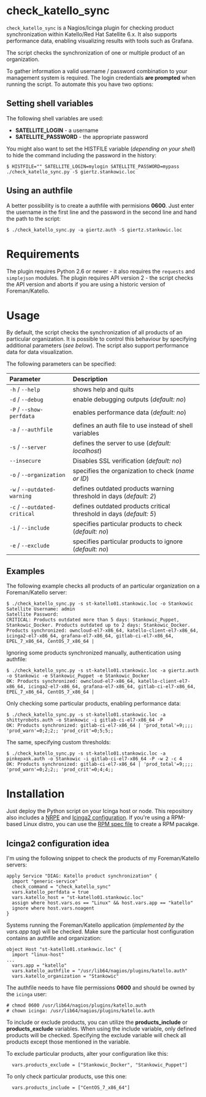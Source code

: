 # check_katello_sync
`check_katello_sync` is a Nagios/Icinga plugin for checking product synchronization within Katello/Red Hat Satellite 6.x. It also supports performance data, enabling visualizing results with tools such as Grafana.

The script checks the synchronization of one or multiple product of an organization.

To gather information a valid username / password combination to your management system is required. The login credentials **are prompted** when running the script. To automate this you have two options:

## Setting shell variables
The following shell variables are used:
* **SATELLITE_LOGIN** - a username
* **SATELLITE_PASSWORD** - the appropriate password

You might also want to set the HISTFILE variable (*depending on your shell*) to hide the command including the password in the history:
```
$ HISTFILE="" SATELLITE_LOGIN=mylogin SATELLITE_PASSWORD=mypass ./check_katello_sync.py -S giertz.stankowic.loc
```

## Using an authfile
A better possibility is to create a authfile with permisions **0600**. Just enter the username in the first line and the password in the second line and hand the path to the script:
```
$ ./check_katello_sync.py -a giertz.auth -S giertz.stankowic.loc
```

# Requirements
The plugin requires Python 2.6 or newer - it also requires the `requests` and `simplejson` modules.
The plugin requires API version 2 - the script checks the API version and aborts if you are using a historic version of Foreman/Katello.

# Usage
By default, the script checks the synchronization of all products of an particular organization. It is possible to control this behaviour by specifying additional parameters (*see below*).
The script also support performance data for data visualization.

The following parameters can be specified:

| Parameter | Description |
|:----------|:------------|
| `-h` / `--help` | shows help and quits |
| `-d` / `--debug` | enable debugging outputs (*default: no*) |
| `-P` / `--show-perfdata` | enables performance data (*default: no*) |
| `-a` / `--authfile` | defines an auth file to use instead of shell variables |
| `-s` / `--server` | defines the server to use (*default: localhost*) |
| `--insecure` | Disables SSL verification (*default: no*) |
| `-o` / `--organization` | specifies the organization to check (*name or ID*) |
| `-w` / `--outdated-warning` | defines outdated products warning threshold in days (*default: 2*) |
| `-c` / `--outdated-critical` | defines outdated products critical threshold in days (*default: 5*) |
| `-i` / `--include` | specifies particular products to check (*default: no*) |
| `-e` / `--exclude` | specifies particular products to ignore (*default: no*) |

## Examples
The following example checks all products of an particular organization on a Foreman/Katello server:
```
$ ./check_katello_sync.py -s st-katello01.stankowic.loc -o Stankowic
Satellite Username: admin
Satellite Password:
CRITICAL: Products outdated more than 5 days: Stankowic_Puppet, Stankowic_Docker. Products outdated up to 2 days: Stankowic_Docker. Products synchronized: owncloud-el7-x86_64, katello-client-el7-x86_64, icinga2-el7-x86_64, grafana-el7-x86_64, gitlab-ci-el7-x86_64, EPEL_7_x86_64, CentOS_7_x86_64 |
```

Ignoring some products synchronized manually, authentication using authfile:
```
$ ./check_katello_sync.py -s st-katello01.stankowic.loc -a giertz.auth -o Stankowic -e Stankowic_Puppet -e Stankowic_Docker
OK: Products synchronized: owncloud-el7-x86_64, katello-client-el7-x86_64, icinga2-el7-x86_64, grafana-el7-x86_64, gitlab-ci-el7-x86_64, EPEL_7_x86_64, CentOS_7_x86_64 |
```

Only checking some particular products, enabling performance data:
```
$ ./check_katello_sync.py -s st-katello01.stankowic.loc -a shittyrobots.auth -o Stankowic -i gitlab-ci-el7-x86_64 -P
OK: Products synchronized: gitlab-ci-el7-x86_64 | 'prod_total'=9;;;; 'prod_warn'=0;2;2;; 'prod_crit'=0;5;5;;
```

The same, specifying custom thresholds:
```
$ ./check_katello_sync.py -s st-katello01.stankowic.loc -a pinkepank.auth -o Stankowic -i gitlab-ci-el7-x86_64 -P -w 2 -c 4
OK: Products synchronized: gitlab-ci-el7-x86_64 | 'prod_total'=9;;;; 'prod_warn'=0;2;2;; 'prod_crit'=0;4;4;;
```

# Installation
Just deploy the Python script on your Icinga host or node. This repository also includes a [NRPE](check_katello_sync.cfg) and [Icinga2 configuration](check_katello_sync-icinga2.conf). If you're using a RPM-based Linux distro, you can use the [RPM spec file](nagios-plugins-katello-sync.spec) to create a RPM pacakge.

## Icinga2 configuration idea
I'm using the following snippet to check the products of my Foreman/Katello servers:

```
apply Service "DIAG: Katello product synchronization" {
  import "generic-service"
  check_command = "check_katello_sync"
  vars.katello_perfdata = true
  vars.katello_host = "st-katello01.stankowic.loc"
  assign where host.vars.os == "Linux" && host.vars.app == "katello"
  ignore where host.vars.noagent
}
```

Systems running the Foreman/Katello application (*implemented by the vars.app tag*) will be checked. Make sure the particular host configuration contains an authfile and organization:
```
object Host "st-katello01.stankowic.loc" {
  import "linux-host"
...
  vars.app = "katello"
  vars.katello_authfile = "/usr/lib64/nagios/plugins/katello.auth"
  vars.katello_organization = "Stankowic"
```

The authfile needs to have file permissions **0600** and should be owned by the ``icinga`` user:
```
# chmod 0600 /usr/lib64/nagios/plugins/katello.auth
# chown icinga: /usr/lib64/nagios/plugins/katello.auth
```

To include or exclude products, you can utilize the **products_include** or **products_exclude** variables. When using the include variable, only defined products will be checked. Specifying the exclude variable will check all products except those mentioned in the variable.

To exclude particular products, alter your configuration like this:
```
  vars.products_exclude = ["Stankowic_Docker", "Stankowic_Puppet"]
```

To only check particular products, use this one:
```
  vars.products_include = ["CentOS_7_x86_64"]
